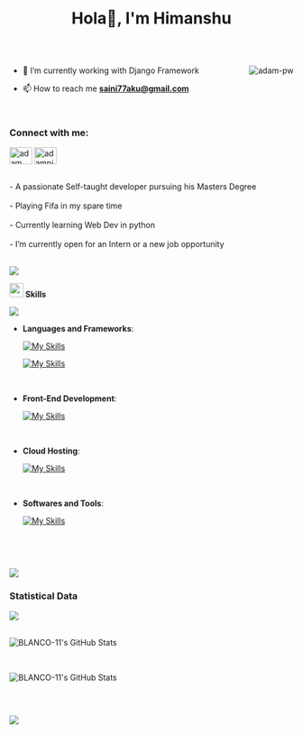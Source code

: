 <h1 align="center">Hola👋, I'm Himanshu</h1>
<!-- <h3 align="center">.</h3> -->

<br>


<br>

<p><img align="right" src="https://camo.githubusercontent.com/66c06b342b47eb05aa585cabe4f12be9ee40ff1a4f633075b43befcd7dac4701/68747470733a2f2f6d656469612e67697068792e636f6d2f6d656469612f76312e59326c6b505463354d4749334e6a457861445a785a477436626e5a754f47786d636a6433596d6c714f4734325a6a526f4e577733633251334d57786e596e4a716158593463535a6c634431324d563970626e526c636d35686246396e61575a66596e6c666157516d593351395a772f7167515567674143335066763638377150432f67697068792e676966" alt="adam-pw" /></p>


- 🌱 I’m currently working with Django Framework

- 📫 How to reach me **saini77aku@gmail.com**

<br>

<h3 align="left">Connect with me:</h3>
<p align="left">
  <a href="https://www.linkedin.com/in/himanshu11saini/" target="blank"><img align="center"
      src="https://raw.githubusercontent.com/rahuldkjain/github-profile-readme-generator/master/src/images/icons/Social/linked-in-alt.svg"
      alt="adam pithewan" height="30" width="40" /></a>  
 <a href="https://x.com/_blanco_11_" target="blank"><img align="center"
      src="https://raw.githubusercontent.com/rahuldkjain/github-profile-readme-generator/master/src/images/icons/Social/twitter.svg"
      alt="adampithewan" height="30" width="40" /></a>

</p>
<br>
  - A passionate Self-taught developer pursuing his Masters Degree
  <br><br>
  - Playing Fifa in my spare time
  <br><br>
  - Currently learning Web Dev in python
  <br><br>
  - I’m currently open for an Intern or a new job opportunity
<br><br>

<img src="https://user-images.githubusercontent.com/73097560/115834477-dbab4500-a447-11eb-908a-139a6edaec5c.gif"><br>

<img src="https://media2.giphy.com/media/QssGEmpkyEOhBCb7e1/giphy.gif?cid=ecf05e47a0n3gi1bfqntqmob8g9aid1oyj2wr3ds3mg700bl&rid=giphy.gif" width ="25"><b> Skills</b><br>

<img src="https://user-images.githubusercontent.com/73097560/115834477-dbab4500-a447-11eb-908a-139a6edaec5c.gif"><br>
<p align="center">

- **Languages and Frameworks**:
    
    [![My Skills](https://skillicons.dev/icons?i=python,java,mysql,nodejs&theme=dark)](https://skillicons.dev)

    [![My Skills](https://skillicons.dev/icons?i=django,flask,spring,react,postgresql&theme=dark)](https://skillicons.dev)

<br>   
    
- **Front-End Development**:

   [![My Skills](https://skillicons.dev/icons?i=html,javascript,css,tailwind,bootstrap&theme=dark)](https://skillicons.dev)

<br>

- **Cloud Hosting**:

    [![My Skills](https://skillicons.dev/icons?i=aws,azure&theme=dark)](https://skillicons.dev)
    
<br>

- **Softwares and Tools**:
  
    [![My Skills](https://skillicons.dev/icons?i=git,github,vscode,linux&theme=dark)](https://skillicons.dev)
  
<br>

</p>

<br>

<img src="https://user-images.githubusercontent.com/73097560/115834477-dbab4500-a447-11eb-908a-139a6edaec5c.gif"><br>
<h3>Statistical Data</h3>
<img src="https://user-images.githubusercontent.com/73097560/115834477-dbab4500-a447-11eb-908a-139a6edaec5c.gif"><br><br>
<p><img src="https://github-readme-stats.vercel.app/api?username=BLANCO-11&theme=gotham&show_icons=true&hide_border=true&count_private=true" alt="BLANCO-11's GitHub Stats" /></p>

<br>

<p><img src="https://github-readme-streak-stats.herokuapp.com/?user=BLANCO-11&theme=gotham&hide_border=true" alt="BLANCO-11's GitHub Stats" /></p>

<br>

      
<p align="left"> <a href="https://twitter.com/" target="blank"><img
      src="https://img.shields.io/twitter/follow/?logo=twitter&style=for-the-badge" alt="" /></a> </p>

<img src="https://user-images.githubusercontent.com/73097560/115834477-dbab4500-a447-11eb-908a-139a6edaec5c.gif"><br><br>
